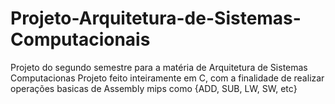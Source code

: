 # Projeto-Arquitetura-de-Sistemas-Computacionais
Projeto do segundo semestre para a matéria de Arquitetura de Sistemas Computacionas
Projeto feito inteiramente em C, com a finalidade de realizar operações basicas de Assembly mips como {ADD, SUB, LW, SW, etc}
